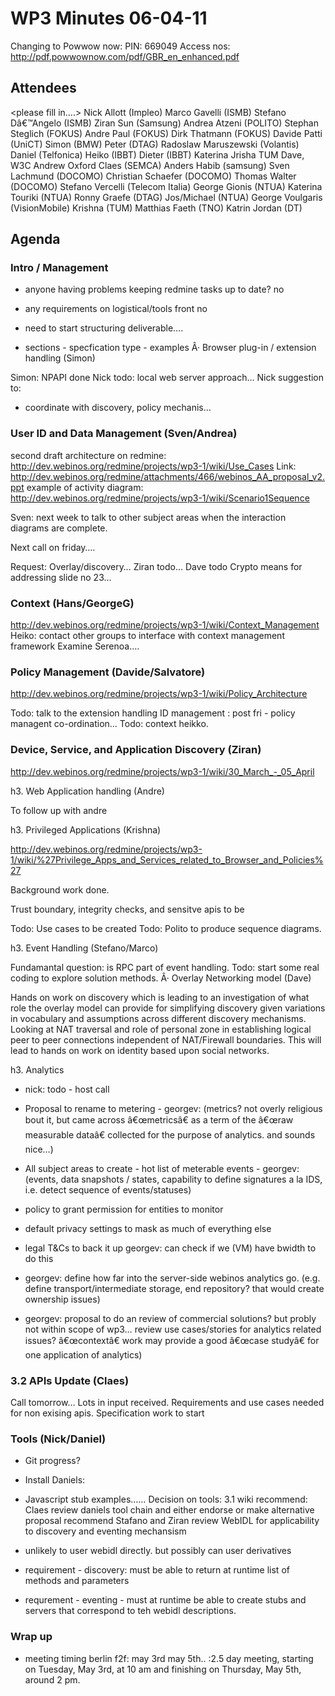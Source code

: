 WP3 Minutes 06-04-11
====================

Changing to Powwow now:
PIN: 669049
Access nos: http://pdf.powwownow.com/pdf/GBR_en_enhanced.pdf

Attendees
---------

<please fill in….>
Nick Allott (Impleo)
Marco Gavelli (ISMB)
Stefano Dâ€™Angelo (ISMB)
Ziran Sun (Samsung)
Andrea Atzeni (POLITO)
Stephan Steglich (FOKUS)
Andre Paul (FOKUS)
Dirk Thatmann (FOKUS)
Davide Patti (UniCT)
Simon (BMW)
Peter (DTAG)
Radoslaw Maruszewski (Volantis)
Daniel (Telfonica)
Heiko (IBBT)
Dieter (IBBT)
Katerina
Jrisha TUM
Dave, W3C
Andrew Oxford
Claes (SEMCA)
Anders
Habib (samsung)
Sven Lachmund (DOCOMO)
Christian Schaefer (DOCOMO)
Thomas Walter (DOCOMO)
Stefano Vercelli (Telecom Italia)
George Gionis (NTUA)
Katerina Touriki (NTUA)
Ronny Graefe (DTAG)
Jos/Michael (NTUA)
George Voulgaris (VisionMobile)
Krishna (TUM)
Matthias Faeth (TNO)
Katrin Jordan (DT)

Agenda
------

### Intro / Management

- anyone having problems keeping redmine tasks up to date?
no

- any requirements on logistical/tools front
no

- need to start structuring deliverable….
 - sections - specfication type - examples
Â· Browser plug-in / extension handling (Simon)

Simon: NPAPI done
Nick todo: local web server approach…
Nick suggestion to:
 - coordinate with discovery, policy mechanis…

### User ID and Data Management (Sven/Andrea)

second draft architecture on redmine: http://dev.webinos.org/redmine/projects/wp3-1/wiki/Use_Cases
Link: http://dev.webinos.org/redmine/attachments/466/webinos_AA_proposal_v2.ppt
example of activity diagram: http://dev.webinos.org/redmine/projects/wp3-1/wiki/Scenario1Sequence

Sven: next week to talk to other subject areas when the interaction diagrams are complete.

Next call on friday….

Request:
Overlay/discovery… Ziran todo… Dave todo
Crypto means for addressing slide no 23…

### Context (Hans/GeorgeG)

http://dev.webinos.org/redmine/projects/wp3-1/wiki/Context_Management
Heiko: contact other groups to interface with context management framework
Examine Serenoa….

### Policy Management (Davide/Salvatore)

http://dev.webinos.org/redmine/projects/wp3-1/wiki/Policy_Architecture

Todo: talk to the extension handling
ID management : post fri - policy managent co-ordination…
Todo: context heikko.

### Device, Service, and Application Discovery (Ziran)

http://dev.webinos.org/redmine/projects/wp3-1/wiki/30_March_-_05_April



h3. Web Application handling (Andre)

To follow up with andre

h3. Privileged Applications (Krishna)

http://dev.webinos.org/redmine/projects/wp3-1/wiki/%27Privilege_Apps_and_Services_related_to_Browser_and_Policies%27

Background work done.

Trust boundary, integrity checks, and sensitve apis to be

Todo: Use cases to be created
Todo: Polito to produce sequence diagrams.

h3. Event Handling (Stefano/Marco)

Fundamantal question: is RPC part of event handling.
Todo: start some real coding to explore solution methods.
Â· Overlay Networking model (Dave)


Hands on work on discovery which is leading to an investigation of what role the overlay model can provide for simplifying discovery given variations in vocabulary and assumptions across different discovery mechanisms. Looking at NAT traversal and role of personal zone in establishing logical peer to peer connections independent of NAT/Firewall boundaries. This will lead to hands on work on identity based upon social networks.

h3. Analytics

- nick: todo - host call

- Proposal to rename to metering - georgev: (metrics? not overly religious bout it, but came across â€œmetricsâ€ as a term of the â€œraw measurable dataâ€ collected for the purpose of analytics. and sounds nice…)
- All subject areas to create - hot list of meterable events - georgev: (events, data snapshots / states, capability to define signatures a la IDS, i.e. detect sequence of events/statuses)
- policy to grant permission for entities to monitor
- default privacy settings to mask as much of everything else
- legal T&Cs to back it up georgev: can check if we (VM) have bwidth to do this
- georgev: define how far into the server-side webinos analytics go. (e.g. define transport/intermediate storage, end repository? that would create ownership issues)

- georgev: proposal to do an review of commercial solutions? but probly not within scope of wp3…
review use cases/stories for analytics related issues? â€œcontextâ€ work may provide a good â€œcase studyâ€ for one application of analytics)

### 3.2 APIs Update (Claes)

Call tomorrow…
Lots in input received.
Requirements and use cases needed for non exising apis.
Specification work to start

### Tools (Nick/Daniel)

- Git progress?
- Install Daniels:

- Javascript stub examples……
 Decision on tools: 3.1 wiki
recommend: Claes review daniels tool chain and either endorse or make alternative proposal
recommend Stafano and Ziran review WebIDL for applicability to discovery and eventing mechansism
 - unlikely to user webidl directly. but possibly can user derivatives
 - requirement - discovery: must be able to return at runtime list of methods and parameters
 - requrement - eventing - must at runtime be able to create stubs and servers that correspond to teh webidl descriptions.

### Wrap up

- meeting timing
berlin f2f: may 3rd may 5th.. :2.5 day meeting, starting on Tuesday, May 3rd, at 10 am and finishing on Thursday, May 5th, around 2 pm.

